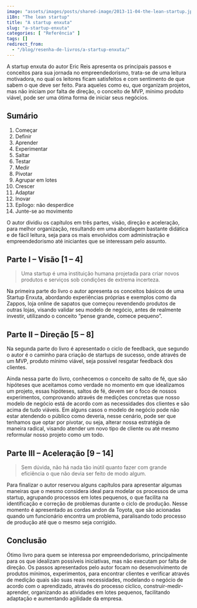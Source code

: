 ```yaml
---
image: "assets/images/posts/shared-image/2013-11-04-the-lean-startup.jpg"
i18n: "The lean startup"
title: "A startup enxuta"
slug: "a-startup-enxuta"
categories: [ "Referência" ]
tags: []
redirect_from:
  - "/blog/resenha-de-livros/a-startup-enxuta/"
---
```

A startup enxuta do autor Eric Reis apresenta os principais passos e conceitos para sua jornada no empreendedorismo, trata-se de uma leitura motivadora, no qual os leitores ficam satisfeitos e com sentimento de que sabem o que deve ser feito. Para aqueles como eu, que organizam projetos, mas não iniciam por falta de direção, o conceito de MVP, mínimo produto viável, pode ser uma ótima forma de iniciar seus negócios.

## Sumário

1. Começar
2. Definir
3. Aprender
4. Experimentar
5. Saltar
6. Testar
7. Medir
8. Pivotar
9. Agrupar em lotes
10. Crescer
11. Adaptar
12. Inovar
13. Epílogo: não desperdice
14. Junte-se ao movimento

O autor dividiu os capítulos em três partes, visão, direção e aceleração, para melhor organização, resultando em uma abordagem bastante didática e de fácil leitura, seja para os mais envolvidos com administração e empreendedorismo até iniciantes que se interessam pelo assunto.

## Parte I – Visão [1 – 4]

<blockquote class="blockquote">
  <p class="mb-2 text-right">Uma startup é uma instituição humana projetada para criar novos produtos e serviços sob condições de extrema incerteza.</p>
</blockquote>

Na primeira parte do livro o autor apresenta os conceitos básicos de uma Startup Enxuta, abordando experiências próprias e exemplos como da Zappos, loja online de sapatos que começou revendendo produtos de outras lojas, visando validar seu modelo de negócio, antes de realmente investir, utilizando o conceito “pense grande, comece pequeno”.

## Parte II – Direção [5 – 8]

Na segunda parte do livro é apresentado o ciclo de feedback, que segundo o autor é o caminho para criação de startups de sucesso, onde através de um MVP, produto mínimo viável, seja possível resgatar feedback dos clientes.

Ainda nessa parte do livro, conhecemos o conceito de salto de fé, que são hipóteses que aceitamos como verdade no momento em que idealizamos um projeto, essas hipóteses, saltos de fé, devem ser o foco de nossos experimentos, comprovando através de medições concretas que nosso modelo de negócio está de acordo com as necessidades dos clientes e são acima de tudo viáveis. Em alguns casos o modelo de negócio pode não estar atendendo o público como deveria, nesse cenário, pode ser que tenhamos que optar por pivotar, ou seja, alterar nossa estratégia de maneira radical, visando atender um novo tipo de cliente ou até mesmo reformular nosso projeto como um todo.

## Parte III – Aceleração [9 – 14]

<blockquote class="blockquote">
  <p class="mb-2 text-right">Sem dúvida, não há nada tão inútil quanto fazer com grande eficiência o que não devia ser feito de modo algum.</p>
</blockquote>

Para finalizar o autor reservou alguns capítulos para apresentar algumas maneiras que o mesmo considera ideal para modelar os processos de uma startup, agrupando processos em lotes pequenos, o que facilita na identificação e correção de problemas durante o ciclo de produção. Nesse momento é apresentado as cordas andon da Toyota, que são acionadas quando um funcionário encontra um problema, paralisando todo processo de produção até que o mesmo seja corrigido.

## Conclusão

Ótimo livro para quem se interessa por empreendedorismo, principalmente para os que idealizam possíveis iniciativas, mas não executam por falta de direção. Os passos apresentados pelo autor focam no desenvolvimento de produtos mínimos, experimentos, para encontrar clientes e verificar através de medição quais são suas reais necessidades, modelando o negócio de acordo com o aprendizado, através do processo cíclico, construir-medir-aprender, organizando as atividades em lotes pequenos, facilitando adaptação e aumentando agilidade da empresa.